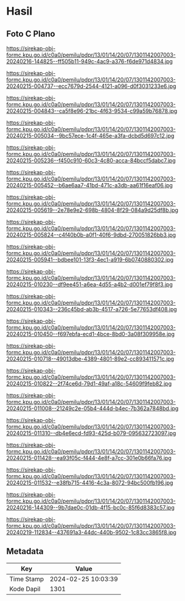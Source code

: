 # Hasil

## Foto C Plano

https://sirekap-obj-formc.kpu.go.id/c0a0/pemilu/pdpr/13/01/14/20/07/1301142007003-20240216-144825--ff505b11-949c-4ac9-a376-f6de971d4834.jpg

https://sirekap-obj-formc.kpu.go.id/c0a0/pemilu/pdpr/13/01/14/20/07/1301142007003-20240215-004737--ecc7679d-2544-4121-a096-d0f3031233e6.jpg

https://sirekap-obj-formc.kpu.go.id/c0a0/pemilu/pdpr/13/01/14/20/07/1301142007003-20240215-004843--ca5f8e96-21bc-4f63-9534-c99a59b76878.jpg

https://sirekap-obj-formc.kpu.go.id/c0a0/pemilu/pdpr/13/01/14/20/07/1301142007003-20240215-005034--9bc57ece-1c4f-465e-a3fa-dcbd5d697c12.jpg

https://sirekap-obj-formc.kpu.go.id/c0a0/pemilu/pdpr/13/01/14/20/07/1301142007003-20240215-005236--f450c910-60c3-4c80-acca-84bccf5dabc7.jpg

https://sirekap-obj-formc.kpu.go.id/c0a0/pemilu/pdpr/13/01/14/20/07/1301142007003-20240215-005452--b6ae6aa7-41bd-471c-a3db-aa61f16eaf06.jpg

https://sirekap-obj-formc.kpu.go.id/c0a0/pemilu/pdpr/13/01/14/20/07/1301142007003-20240215-005619--2e78e9e2-698b-4804-8f29-084a9d25df8b.jpg

https://sirekap-obj-formc.kpu.go.id/c0a0/pemilu/pdpr/13/01/14/20/07/1301142007003-20240215-005824--c4f40b0b-a0f1-40f6-9dbd-270051826bb3.jpg

https://sirekap-obj-formc.kpu.go.id/c0a0/pemilu/pdpr/13/01/14/20/07/1301142007003-20240215-005941--bdbee101-13f3-4ec1-a919-6b0740880302.jpg

https://sirekap-obj-formc.kpu.go.id/c0a0/pemilu/pdpr/13/01/14/20/07/1301142007003-20240215-010230--df9ee451-a6ea-4d55-a4b2-d001ef79f8f3.jpg

https://sirekap-obj-formc.kpu.go.id/c0a0/pemilu/pdpr/13/01/14/20/07/1301142007003-20240215-010343--236c45bd-ab3b-4517-a726-5e77653df408.jpg

https://sirekap-obj-formc.kpu.go.id/c0a0/pemilu/pdpr/13/01/14/20/07/1301142007003-20240215-010450--f697ebfa-ecd1-4bce-8bd0-3a08f309958e.jpg

https://sirekap-obj-formc.kpu.go.id/c0a0/pemilu/pdpr/13/01/14/20/07/1301142007003-20240215-010718--49013dbe-4389-4801-89e2-cc893411571c.jpg

https://sirekap-obj-formc.kpu.go.id/c0a0/pemilu/pdpr/13/01/14/20/07/1301142007003-20240215-010822--2f74ce6d-79d1-49af-a18c-54609f9feb82.jpg

https://sirekap-obj-formc.kpu.go.id/c0a0/pemilu/pdpr/13/01/14/20/07/1301142007003-20240215-011008--21249c2e-05b4-444d-b4ec-7b362a7848bd.jpg

https://sirekap-obj-formc.kpu.go.id/c0a0/pemilu/pdpr/13/01/14/20/07/1301142007003-20240215-011310--db4e6ecd-fd93-425d-b079-095632723097.jpg

https://sirekap-obj-formc.kpu.go.id/c0a0/pemilu/pdpr/13/01/14/20/07/1301142007003-20240215-011428--ea93f05c-f444-4e8f-a7cc-301e0b66fa76.jpg

https://sirekap-obj-formc.kpu.go.id/c0a0/pemilu/pdpr/13/01/14/20/07/1301142007003-20240215-011532--e38fb715-4416-4c3a-8072-94bc500fb196.jpg

https://sirekap-obj-formc.kpu.go.id/c0a0/pemilu/pdpr/13/01/14/20/07/1301142007003-20240216-144309--9b7dae0c-01db-4f15-bc0c-85f6d8383c57.jpg

https://sirekap-obj-formc.kpu.go.id/c0a0/pemilu/pdpr/13/01/14/20/07/1301142007003-20240219-112834--437691a3-44dc-440b-9502-1c83cc3865f8.jpg


## Metadata

| Key        | Value               |
| ---------- | ------------------- |
| Time Stamp | 2024-02-25 10:03:39 |
| Kode Dapil | 1301                |



